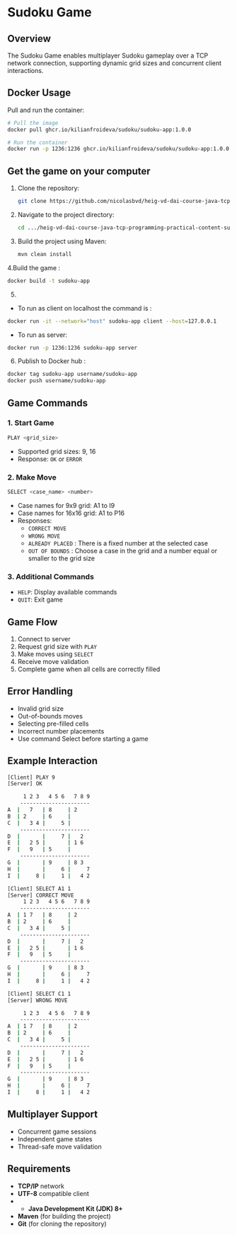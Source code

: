 # Sudoku Game

## Overview

The Sudoku Game enables multiplayer Sudoku gameplay over a TCP network connection, supporting dynamic grid sizes and concurrent client interactions.

## Docker Usage

Pull and run the container:

```bash
# Pull the image
docker pull ghcr.io/kilianfroideva/sudoku/sudoku-app:1.0.0

# Run the container
docker run -p 1236:1236 ghcr.io/kilianfroideva/sudoku/sudoku-app:1.0.0
```

## Get the game on your computer

1. Clone the repository:

    ```bash
    git clone https://github.com/nicolasbvd/heig-vd-dai-course-java-tcp-programming-practical-content-sudoku
    ```

2. Navigate to the project directory:

    ```bash
    cd .../heig-vd-dai-course-java-tcp-programming-practical-content-sudoku
    ```

3. Build the project using Maven:

    ```bash
    mvn clean install
    ```
   
4.Build the game :
```bash
docker build -t sudoku-app
```

5.
 - To run as client on localhost the command is :
```bash
docker run -it --network="host" sudoku-app client --host=127.0.0.1
```
 - To run as server: 
```bash
docker run -p 1236:1236 sudoku-app server
```

6. Publish to Docker hub :
```bash
docker tag sudoku-app username/sudoku-app
docker push username/sudoku-app
```

## Game Commands

### 1. Start Game
```bash
PLAY <grid_size>
```
- Supported grid sizes: 9, 16
- Response: `OK` or `ERROR`

### 2. Make Move
```bash
SELECT <case_name> <number>
```
- Case names for 9x9 grid: A1 to I9
- Case names for 16x16 grid: A1 to P16
- Responses:
    - `CORRECT MOVE`
    - `WRONG MOVE`
    - `ALREADY PLACED` : There is a fixed number at the selected case
    - `OUT OF BOUNDS` : Choose a case in the grid and a number equal or smaller to the grid size

### 3. Additional Commands
- `HELP`: Display available commands
- `QUIT`: Exit game

## Game Flow

1. Connect to server
2. Request grid size with `PLAY`
3. Make moves using `SELECT`
4. Receive move validation
5. Complete game when all cells are correctly filled

## Error Handling

- Invalid grid size
- Out-of-bounds moves
- Selecting pre-filled cells
- Incorrect number placements
- Use command Select before starting a game

## Example Interaction

```bash
[Client] PLAY 9
[Server] OK

     1 2 3   4 5 6   7 8 9
    ----------------------
A  |   7   | 8     | 2    
B  | 2     | 6     |      
C  |   3 4 |     5 |      
    ----------------------
D  |       |     7 |   2  
E  |   2 5 |       | 1 6  
F  |   9   | 5     |      
    ----------------------
G  |       | 9     | 8 3  
H  |       |     6 |     7
I  |     8 |     1 |   4 2

[Client] SELECT A1 1
[Server] CORRECT MOVE
     1 2 3   4 5 6   7 8 9
    ----------------------
A  | 1 7   | 8     | 2    
B  | 2     | 6     |      
C  |   3 4 |     5 |      
    ----------------------
D  |       |     7 |   2  
E  |   2 5 |       | 1 6  
F  |   9   | 5     |      
    ----------------------
G  |       | 9     | 8 3  
H  |       |     6 |     7
I  |     8 |     1 |   4 2

[Client] SELECT C1 1
[Server] WRONG MOVE

     1 2 3   4 5 6   7 8 9
    ----------------------
A  | 1 7   | 8     | 2    
B  | 2     | 6     |      
C  |   3 4 |     5 |      
    ----------------------
D  |       |     7 |   2  
E  |   2 5 |       | 1 6  
F  |   9   | 5     |      
    ----------------------
G  |       | 9     | 8 3  
H  |       |     6 |     7
I  |     8 |     1 |   4 2

```

## Multiplayer Support

- Concurrent game sessions
- Independent game states
- Thread-safe move validation

## Requirements

- **TCP/IP** network
- **UTF-8** compatible client
- - **Java Development Kit (JDK) 8+**
- **Maven** (for building the project)
- **Git** (for cloning the repository)
